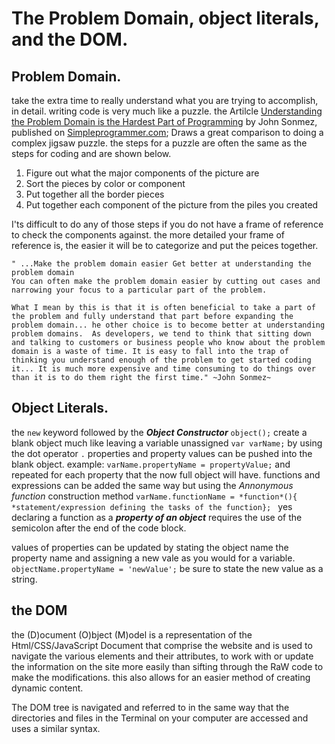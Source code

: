 # The Problem Domain, object literals, and the DOM. 

## Problem Domain. 

take the extra time to really understand what you are trying to accomplish, in detail.
writing code is very much like a puzzle. the Artilcle [Understanding the Problem Domain is the Hardest Part of Programming](https://simpleprogrammer.com/understanding-the-problem-domain-is-the-hardest-part-of-programming) by John Sonmez, published on [Simpleprogrammer.com](https://simpleprogrammer.com/); Draws a great comparison to doing a complex jigsaw puzzle. the steps for a puzzle are often the same as the steps for coding and are shown below. 

1. Figure out what the major components of the picture are
1. Sort the pieces by color or component
1. Put together all the border pieces
1. Put together each component of the picture from the piles you created

I'ts difficult to do any of those steps if you do not have a frame of reference to check the components against. the more detailed your frame of reference is, the easier it will be to categorize and put the peices together. 

``` 
" ...Make the problem domain easier Get better at understanding the problem domain
You can often make the problem domain easier by cutting out cases and narrowing your focus to a particular part of the problem.

What I mean by this is that it is often beneficial to take a part of the problem and fully understand that part before expanding the problem domain... he other choice is to become better at understanding problem domains.  As developers, we tend to think that sitting down and talking to customers or business people who know about the problem domain is a waste of time. It is easy to fall into the trap of thinking you understand enough of the problem to get started coding it... It is much more expensive and time consuming to do things over than it is to do them right the first time." ~John Sonmez~
```

## Object Literals. 

the `new` keyword followed by the ***Object Constructor*** `object();` create a blank object much like leaving a variable unassigned ` var varName; ` by using the dot operator `.` properties and property values can be pushed into the blank object. example: ` varName.propertyName = propertyValue; ` and repeated for each property that the now full object will have. functions and expressions can be added the same way but using the *Annonymous function* construction method 
`varName.functionName = *function*(){ *statement/expression defining the tasks of the function}; ` yes declaring a function as a ***property of an object*** requires the use of the semicolon after the end of the code block. 

values of properties can be updated by stating the object name the property name and assigning a new vale as you would for a variable. ` objectName.propertyName = 'newValue';` be sure to state the new value as a string. 

## the DOM

the (D)ocument (O)bject (M)odel is a representation of the Html/CSS/JavaScript Document that comprise the website and is used to navigate the various elements and their attributes, to work with or update the information on the site more easily than sifting through the RaW code to make the modifications. this also allows for an easier method of creating dynamic content. 

The DOM tree is navigated and referred to in the same way that the directories and files in the Terminal on your computer are accessed and uses a similar syntax. 